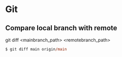 # Git

## Compare local branch with remote

git diff <mainbranch_path> <remotebranch_path>

```ps
$ git diff main origin/main
```
